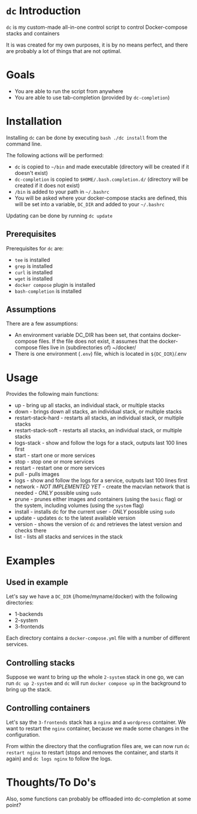 # `dc` Introduction
`dc` is my custom-made all-in-one control script to control Docker-compose stacks and containers

It is was created for my own purposes, it is by no means perfect, and there are probably a lot of things that are not optimal.

# Goals
- You are able to run the script from anywhere
- You are able to use tab-completion (provided by `dc-completion`)

# Installation
Installing `dc` can be done by executing `bash ./dc install` from the command line.

The following actions will be performed:
- `dc` is copied to `~/bin` and made executable (directory will be created if it doesn't exist)
- `dc-completion` is copied to `$HOME/.bash.completion.d/` (directory will be created if it does not exist)
- `/bin` is added to your path in `~/.bashrc`
- You will be asked where your docker-compose stacks are defined, this will be set into a variable, `DC_DIR` and added to your `~/.bashrc`

Updating can be done by running `dc update`

## Prerequisites
Prerequisites for `dc` are:
 - `tee` is installed
 - `grep` is installed
 - `curl` is installed
 - `wget` is installed
 - `docker compose` plugin is installed
 - `bash-completion` is installed

## Assumptions
There are a few assumptions:
- An environment variable DC_DIR has been set, that contains docker-compose files. If the file does not exist, it assumes that the docker-compose files live in (subdirectories of) ~/docker/
- There is one environment (`.env`) file, which is located in `${DC_DIR}`/.env

# Usage
Provides the following main functions:
- up                   - bring up all stacks, an individual stack, or multiple stacks
- down                 - brings down all stacks, an individual stack, or multiple stacks
- restart-stack-hard   - restarts all stacks, an individual stack, or multiple stacks
- restart-stack-soft   - restarts all stacks, an individual stack, or multiple stacks
- logs-stack           - show and follow the logs for a stack, outputs last 100 lines first
- start                - start one or more services
- stop                 - stop one or more services
- restart              - restart one or more services
- pull                 - pulls images
- logs                 - show and follow the logs for a service, outputs last 100 lines first
- network              - _NOT IMPLEMENTED YET_ - create the macvlan network that is needed - *ONLY* possible using `sudo`
- prune                - prunes either images and containers (using the `basic` flag) or the system, including volumes (using the `system` flag)
- install              - installs dc for the current user - *ONLY* possible using `sudo`
- update               - updates `dc` to the latest available version
- version              - shows the version of `dc` and retrieves the latest version and checks there
- list                 - lists all stacks and services in the stack

# Examples
## Used in example
Let's say we have a `DC_DIR` (/home/myname/docker) with the following directories:
- 1-backends
- 2-system
- 3-frontends

Each directory contains a `docker-compose.yml` file with a number of different services.

## Controlling stacks

Suppose we want to bring up the whole `2-system` stack in one go, we can run `dc up 2-system` and `dc` will run `docker compose up` in the background to bring up the stack.

## Controlling containers
Let's say the `3-frontends` stack has a `nginx` and a `wordpress` container. We want to restart the `nginx` container, because we made some changes in the configuration.

From within the directory that the confiugration files are, we can now run `dc restart nginx` to restart (stops and removes the container, and starts it again) and `dc logs nginx` to follow the logs.

# Thoughts/To Do's
Also, some functions can probably be offloaded into dc-completion at some point?